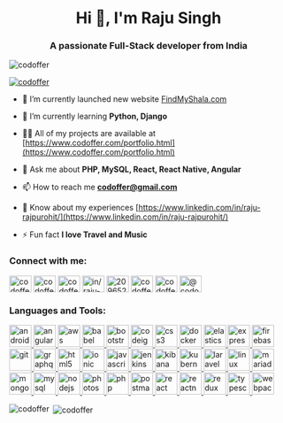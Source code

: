 <h1 align="center">Hi 👋, I'm Raju Singh</h1>
<h3 align="center">A passionate Full-Stack developer from India</h3>

<p align="left"> <img src="https://komarev.com/ghpvc/?username=codoffer&label=Profile%20views&color=0e75b6&style=flat" alt="codoffer" /> </p>

<p align="left"> <a href="https://twitter.com/codoffer" target="blank"><img src="https://img.shields.io/twitter/follow/codoffer?logo=twitter&style=for-the-badge" alt="codoffer" /></a> </p>

- 🔭 I’m currently launched new website [FindMyShala.com](https://findmyshala.com)

- 🌱 I’m currently learning **Python, Django**

- 👨‍💻 All of my projects are available at [https://www.codoffer.com/portfolio.html](https://www.codoffer.com/portfolio.html)

- 💬 Ask me about **PHP, MySQL, React, React Native, Angular**

- 📫 How to reach me **codoffer@gmail.com**

- 📄 Know about my experiences [https://www.linkedin.com/in/raju-rajpurohit/](https://www.linkedin.com/in/raju-rajpurohit/)

- ⚡ Fun fact **I love Travel and Music**

<h3 align="left">Connect with me:</h3>
<p align="left">
<a href="https://codepen.io/codoffer" target="blank"><img align="center" src="https://cdn.jsdelivr.net/npm/simple-icons@3.0.1/icons/codepen.svg" alt="codoffer" height="30" width="40" /></a>
<a href="https://dev.to/codoffer" target="blank"><img align="center" src="https://cdn.jsdelivr.net/npm/simple-icons@3.0.1/icons/dev-dot-to.svg" alt="codoffer" height="30" width="40" /></a>
<a href="https://twitter.com/codoffer" target="blank"><img align="center" src="https://cdn.jsdelivr.net/npm/simple-icons@3.0.1/icons/twitter.svg" alt="codoffer" height="30" width="40" /></a>
<a href="https://linkedin.com/in/in/raju-rajpurohit" target="blank"><img align="center" src="https://cdn.jsdelivr.net/npm/simple-icons@3.0.1/icons/linkedin.svg" alt="in/raju-rajpurohit" height="30" width="40" /></a>
<a href="https://stackoverflow.com/users/2096529" target="blank"><img align="center" src="https://cdn.jsdelivr.net/npm/simple-icons@3.0.1/icons/stackoverflow.svg" alt="2096529" height="30" width="40" /></a>
<a href="https://fb.com/codoffer" target="blank"><img align="center" src="https://cdn.jsdelivr.net/npm/simple-icons@3.0.1/icons/facebook.svg" alt="codoffer" height="30" width="40" /></a>
<a href="https://instagram.com/codoffer.infotech" target="blank"><img align="center" src="https://cdn.jsdelivr.net/npm/simple-icons@3.0.1/icons/instagram.svg" alt="codoffer.infotech" height="30" width="40" /></a>
<a href="https://medium.com/@codoffer" target="blank"><img align="center" src="https://cdn.jsdelivr.net/npm/simple-icons@3.0.1/icons/medium.svg" alt="@codoffer" height="30" width="40" /></a>
</p>

<h3 align="left">Languages and Tools:</h3>
<p align="left"> <a href="https://developer.android.com" target="_blank"> <img src="https://devicons.github.io/devicon/devicon.git/icons/android/android-original-wordmark.svg" alt="android" width="40" height="40"/> </a> <a href="https://angular.io" target="_blank"> <img src="https://devicons.github.io/devicon/devicon.git/icons/angularjs/angularjs-original.svg" alt="angularjs" width="40" height="40"/> </a> <a href="https://aws.amazon.com" target="_blank"> <img src="https://devicons.github.io/devicon/devicon.git/icons/amazonwebservices/amazonwebservices-original-wordmark.svg" alt="aws" width="40" height="40"/> </a> <a href="https://babeljs.io/" target="_blank"> <img src="https://www.vectorlogo.zone/logos/babeljs/babeljs-icon.svg" alt="babel" width="40" height="40"/> </a> <a href="https://getbootstrap.com" target="_blank"> <img src="https://devicons.github.io/devicon/devicon.git/icons/bootstrap/bootstrap-plain.svg" alt="bootstrap" width="40" height="40"/> </a> <a href="https://codeigniter.com" target="_blank"> <img src="https://cdn.worldvectorlogo.com/logos/codeigniter.svg" alt="codeigniter" width="40" height="40"/> </a> <a href="https://www.w3schools.com/css/" target="_blank"> <img src="https://devicons.github.io/devicon/devicon.git/icons/css3/css3-original-wordmark.svg" alt="css3" width="40" height="40"/> </a> <a href="https://www.docker.com/" target="_blank"> <img src="https://devicons.github.io/devicon/devicon.git/icons/docker/docker-original-wordmark.svg" alt="docker" width="40" height="40"/> </a> <a href="https://www.elastic.co" target="_blank"> <img src="https://www.vectorlogo.zone/logos/elastic/elastic-icon.svg" alt="elasticsearch" width="40" height="40"/> </a> <a href="https://expressjs.com" target="_blank"> <img src="https://devicons.github.io/devicon/devicon.git/icons/express/express-original-wordmark.svg" alt="express" width="40" height="40"/> </a> <a href="https://firebase.google.com/" target="_blank"> <img src="https://www.vectorlogo.zone/logos/firebase/firebase-icon.svg" alt="firebase" width="40" height="40"/> </a> <a href="https://git-scm.com/" target="_blank"> <img src="https://www.vectorlogo.zone/logos/git-scm/git-scm-icon.svg" alt="git" width="40" height="40"/> </a> <a href="https://graphql.org" target="_blank"> <img src="https://www.vectorlogo.zone/logos/graphql/graphql-icon.svg" alt="graphql" width="40" height="40"/> </a> <a href="https://www.w3.org/html/" target="_blank"> <img src="https://devicons.github.io/devicon/devicon.git/icons/html5/html5-original-wordmark.svg" alt="html5" width="40" height="40"/> </a> <a href="https://ionicframework.com" target="_blank"> <img src="https://upload.wikimedia.org/wikipedia/commons/d/d1/Ionic_Logo.svg" alt="ionic" width="40" height="40"/> </a> <a href="https://developer.mozilla.org/en-US/docs/Web/JavaScript" target="_blank"> <img src="https://devicons.github.io/devicon/devicon.git/icons/javascript/javascript-original.svg" alt="javascript" width="40" height="40"/> </a> <a href="https://www.jenkins.io" target="_blank"> <img src="https://www.vectorlogo.zone/logos/jenkins/jenkins-icon.svg" alt="jenkins" width="40" height="40"/> </a> <a href="https://www.elastic.co/kibana" target="_blank"> <img src="https://www.vectorlogo.zone/logos/elasticco_kibana/elasticco_kibana-icon.svg" alt="kibana" width="40" height="40"/> </a> <a href="https://kubernetes.io" target="_blank"> <img src="https://www.vectorlogo.zone/logos/kubernetes/kubernetes-icon.svg" alt="kubernetes" width="40" height="40"/> </a> <a href="https://laravel.com/" target="_blank"> <img src="https://devicons.github.io/devicon/devicon.git/icons/laravel/laravel-plain-wordmark.svg" alt="laravel" width="40" height="40"/> </a> <a href="https://www.linux.org/" target="_blank"> <img src="https://devicons.github.io/devicon/devicon.git/icons/linux/linux-original.svg" alt="linux" width="40" height="40"/> </a> <a href="https://mariadb.org/" target="_blank"> <img src="https://www.vectorlogo.zone/logos/mariadb/mariadb-icon.svg" alt="mariadb" width="40" height="40"/> </a> <a href="https://www.mongodb.com/" target="_blank"> <img src="https://devicons.github.io/devicon/devicon.git/icons/mongodb/mongodb-original-wordmark.svg" alt="mongodb" width="40" height="40"/> </a> <a href="https://www.mysql.com/" target="_blank"> <img src="https://devicons.github.io/devicon/devicon.git/icons/mysql/mysql-original-wordmark.svg" alt="mysql" width="40" height="40"/> </a> <a href="https://nodejs.org" target="_blank"> <img src="https://devicons.github.io/devicon/devicon.git/icons/nodejs/nodejs-original-wordmark.svg" alt="nodejs" width="40" height="40"/> </a> <a href="https://www.photoshop.com/en" target="_blank"> <img src="https://devicons.github.io/devicon/devicon.git/icons/photoshop/photoshop-plain.svg" alt="photoshop" width="40" height="40"/> </a> <a href="https://www.php.net" target="_blank"> <img src="https://devicons.github.io/devicon/devicon.git/icons/php/php-original.svg" alt="php" width="40" height="40"/> </a> <a href="https://postman.com" target="_blank"> <img src="https://www.vectorlogo.zone/logos/getpostman/getpostman-icon.svg" alt="postman" width="40" height="40"/> </a> <a href="https://reactjs.org/" target="_blank"> <img src="https://devicons.github.io/devicon/devicon.git/icons/react/react-original-wordmark.svg" alt="react" width="40" height="40"/> </a> <a href="https://reactnative.dev/" target="_blank"> <img src="https://reactnative.dev/img/header_logo.svg" alt="reactnative" width="40" height="40"/> </a> <a href="https://redux.js.org" target="_blank"> <img src="https://devicons.github.io/devicon/devicon.git/icons/redux/redux-original.svg" alt="redux" width="40" height="40"/> </a> <a href="https://www.typescriptlang.org/" target="_blank"> <img src="https://devicons.github.io/devicon/devicon.git/icons/typescript/typescript-original.svg" alt="typescript" width="40" height="40"/> </a> <a href="https://webpack.js.org" target="_blank"> <img src="https://devicons.github.io/devicon/devicon.git/icons/webpack/webpack-original.svg" alt="webpack" width="40" height="40"/> </a> </p>

<p><img align="left" src="https://github-readme-stats.vercel.app/api/top-langs?username=codoffer&show_icons=true&locale=en&layout=compact" alt="codoffer" /></p>

<p>&nbsp;<img align="center" src="https://github-readme-stats.vercel.app/api?username=codoffer&show_icons=true&locale=en" alt="codoffer" /></p>

